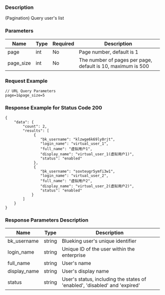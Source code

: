 ### Description

(Pagination) Query user's list

### Parameters

| Name      | Type | Required | Description                                                 |
|-----------|------|----------|-------------------------------------------------------------|
| page      | int  | No       | Page number, default is 1                                   |
| page_size | int  | No       | The number of pages per page, default is 10, maximum is 500 |

### Request Example

```
// URL Query Parameters
page=1&page_size=5
```

### Response Example for Status Code 200

```json5
{
    "data": {
        "count": 2,
        "results": [
             {
                "bk_username": "klzwge6k69ly0rjt",
                "login_name": "virtual_user_1",
                "full_name": "虚拟用户1",
                "display_name": "virtual_user_1(虚拟用户1)",
                "status": "enabled"
             },
             {
                "bk_username": "soxteugr5ymfi3w1",
                "login_name": "virtual_user_2",
                "full_name": "虚拟用户2",
                "display_name": "virtual_user_2(虚拟用户2)",
                "status": "enabled"
            }
        ]
    }
}
```

### Response Parameters Description

| Name         | Type   | Description                                                                |
|--------------|--------|----------------------------------------------------------------------------|
| bk_username  | string | Blueking user's unique identifier                                          |
| login_name   | string | Unique ID of the user within the enterprise                                |
| full_name    | string | User's name                                                                |
| display_name | string | User's display name                                                        |
| status       | string | User's status, including the states of 'enabled', 'disabled' and 'expired' |
